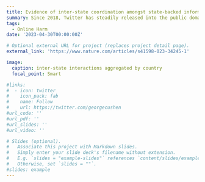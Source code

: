 ```yaml
---
title: Evidence of inter‐state coordination amongst state‐backed information operations
summary: Since 2018, Twitter has steadily released into the public domain content discovered on the platform and believed to be associated with information operations originating from more than a dozen state‐backed organizations. Leveraging this dataset, we explore inter‐state coordination amongst state‐backed information operations and find evidence of intentional, strategic interaction amongst thirteen different states, separate and distinct from within‐state operations. We find that coordinated, inter‐state information operations attract greater engagement than baseline information operations and appear to come online in service to specific aims. We explore these ideas in depth through two case studies on the coordination between Cuba and Venezuela, and between Russia and Iran.
tags:
  - Online Harm
date: '2023-04-30T00:00:00Z'

# Optional external URL for project (replaces project detail page).
external_link: 'https://www.nature.com/articles/s41598-023-34245-1'

image:
  caption: inter-state interactions aggregated by country
  focal_point: Smart

#links:
#  - icon: twitter
#    icon_pack: fab
#    name: Follow
#    url: https://twitter.com/georgecushen
#url_code: ''
#url_pdf: ''
#url_slides: ''
#url_video: ''

# Slides (optional).
#   Associate this project with Markdown slides.
#   Simply enter your slide deck's filename without extension.
#   E.g. `slides = "example-slides"` references `content/slides/example-slides.md`.
#   Otherwise, set `slides = ""`.
#slides: example
---
```


